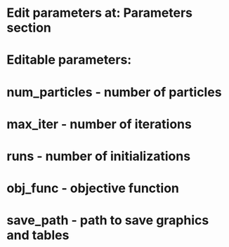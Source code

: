 # Edit parameters at: Parameters section

# Editable parameters:

# num_particles - number of particles
# max_iter - number of iterations
# runs - number of initializations
# obj_func - objective function
# save_path - path to save graphics and tables
